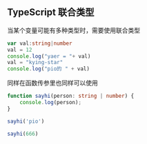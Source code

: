## TypeScript 联合类型

当某个变量可能有多种类型时，需要使用联合类型

```typescript
var val:string|number 
val = 12 
console.log("yaer = "+ val) 
val = "kying-star" 
console.log("pio的 " + val)
```



同样在函数传参里也同样可以使用

```typescript
function sayhi(person: string | number) {
    console.log(person);
}

sayhi('pio')

sayhi(666)
```

